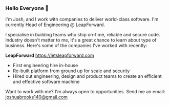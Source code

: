 ### Hello Everyone 👋

I'm Josh, and I work with companies to deliver world-class software. I'm currently Head of Engineering @ LeapForward.

I specialise in building teams who ship on-time, reliable and secure code. Industry doesn't matter to me, it's a great chance to learn about type of business. Here's some of the companies I've worked with recently:

**LeapForward**
https://letsleapforward.com
- First engineering hire in-house
- Re-built platform from ground up for scale and security
- Hired out engineering, design and product teams to create an efficient and effective software machine

Want to work with me? I'm always open to opportunities. Send me an email: joshuabrooks140@gmail.com
